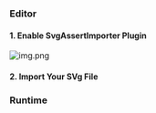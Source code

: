 ### Editor
#### 1. Enable SvgAssertImporter Plugin
![img.png](images%2Fimg.png)
#### 2. Import Your SVg File


### Runtime

